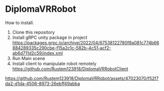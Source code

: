 # DiplomaVRRobot
How to install.

1. Clone this repository
2. Install gRPC unity package in project https://packages.grpc.io/archive/2022/04/67538122780f8a081c774b66884289335c290cbe-f15a2c1c-582b-4c51-acf2-ab6d711d2c59/index.xml
3. Run Main scene
4. Install client to manipulate robot remotely https://github.com/Rustem123918/DiplomaVRRobotClient


https://github.com/Rustem123918/DiplomaVRRobot/assets/47023070/f52f7da2-d1da-4506-8973-26ebff49abba

